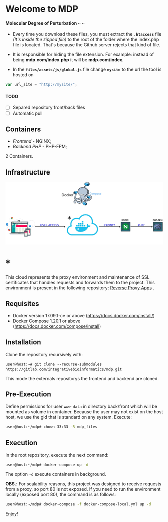 # Welcome to MDP 
#### Molecular Degree of Perturbation ·· ··



- Every time you download these files, you must extract the **`.htaccess`** file _(It's inside the zipped file)_ to the root of the folder where the index.php file is located. That's because the Github server rejects that kind of file.

- It is responsible for hiding the file extension. For example: instead of being **mdp.com/index.php** it will be **mdp.com/index**.

- In the **`files/assets/js/global.js`** file change **``mysite``** to the url the tool is hosted on

```js
var url_site = "http://mysite/";
```

#### TODO

* [ ] Separed repository front/back files
* [ ] Automatic pull

## Containers

- *Frontend* - NGINX;
- *Backend PHP* - PHP-FPM;

2 Containers.

## Infrastructure

![Infrastructure Pipa](build/images/infra-mdp.jpeg)

# * 
This cloud represents the proxy environment and maintenance of SSL certificates that handles requests and forwards them to the project. This environment is present in the following repository: [Reverse Provy Apps](https://gitlab.com/integrativebioinformatics/reverse_proxy_apps) .

## Requisites

- Docker version 17.09.1-ce or above (https://docs.docker.com/install/)
- Docker Compose 1.20.1 or above (https://docs.docker.com/compose/install)

## Installation

Clone the repository recursively with:
```
user@host:~# git clone --recurse-submodules https://gitlab.com/integrativebioinformatics/mdp.git
```
This mode the externals repositorys the frontend and backend are cloned.


## Pre-Execution

Define permissions for user `www-data` in directory back/front which will be mounted as volume in container. Because the user may not exist on the host host, we use the gid that is standard on any system. Execute:

```bash
user@host:~/mdp# chown 33:33 -R mdp_files
```

## Execution

In the root repository, execute the next command:

```bash
user@host:~/mdp# docker-compose up -d
```
The option `-d` execute containers in background.

**OBS.:** For scalability reasons, this project was designed to receive requests from a proxy, so port 80 is not exposed. If you need to run the environment locally (exposed port 80), the command is as follows:

```bash
user@host:~/mdp# docker-compose -f docker-compose-local.yml up -d
```

Enjoy!



